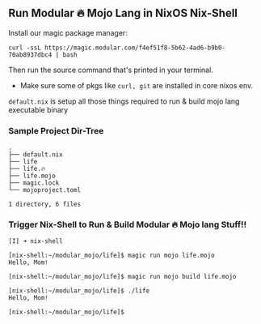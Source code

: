 ## Run Modular 🔥 Mojo Lang in NixOS Nix-Shell

Install our magic package manager:

`curl -ssL https://magic.modular.com/f4ef51f8-5b62-4ad6-b9b0-70ab8937dbc4 | bash`

Then run the source command that's printed in your terminal.

* Make sure some of pkgs like `curl, git` are installed in core nixos env.

`default.nix` is setup all those things required to run & build mojo lang executable binary 

### Sample Project Dir-Tree
```
.
├── default.nix
├── life
├── life.🔥
├── life.mojo
├── magic.lock
└── mojoproject.toml

1 directory, 6 files
```

### Trigger Nix-Shell to Run & Build Modular 🔥 Mojo lang Stuff!!

```
[I] ➜ nix-shell

[nix-shell:~/modular_mojo/life]$ magic run mojo life.mojo
Hello, Mom!

[nix-shell:~/modular_mojo/life]$ magic run mojo build life.mojo

[nix-shell:~/modular_mojo/life]$ ./life
Hello, Mom!

[nix-shell:~/modular_mojo/life]$

```
